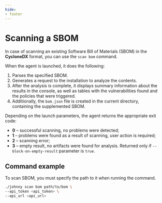 ```yaml
---
hide:
- footer
---
```


# Scanning a SBOM

In case of scanning an existing Software Bill of Materials (SBOM) in the **CycloneDX** format, you can use the `scan bom` command.

When the agent is launched, it does the following:

1. Parses the specified SBOM.
2. Generates a request to the installation to analyze the contents.
3. After the analysis is complete, it displays summary information about the results in the console, as well as tables with the vulnerabilities found and the policies that were triggered.
4. Additionally, the `bom.json` file is created in the current directory, containing the supplemented SBOM.

Depending on the launch parameters, the agent returns the appropriate exit code:

- **0** – successful scanning, no problems were detected;
- **1** – problems were found as a result of scanning, user action is required;
- **2** – scanning error;
- **3** – empty result, no artifacts were found for analysis. Returned only if `--block-on-empty-result` parameter is `true`.

## Command example

To scan SBOM, you must specify the path to it when running the command.

```bash
./johnny scan bom path/to/bom \
--api_token <api_token> \
--api_url <api_url>
```